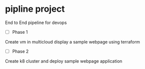 # pipline project

End to End pipeline for devops

- [ ] Phase 1

Create vm in multicloud display a sample webpage using terraform

- [ ] Phase 2

Create k8 cluster and deploy sample webpage application


